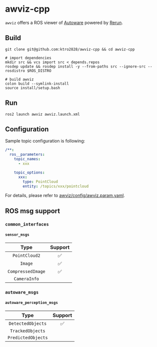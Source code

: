 # awviz-cpp

`awviz` offers a ROS viewer of [Autoware](https://github.com/autowarefoundation/autoware) powered by [Rerun](https://github.com/rerun-io/rerun).

## Build

```shell
git clone git@github.com:ktro2828/awviz-cpp && cd awviz-cpp

# import dependencies
mkdir src && vcs import src < depends.repos
rosdep update && rosdep install -y --from-paths src --ignore-src --rosdistro $ROS_DISTRO

# build awviz
colon build --symlink-install
source install/setup.bash
```

## Run

```shell
ros2 launch awviz awviz.launch.xml
```

## Configuration

Sample topic configuration is following:

```yaml
/**:
  ros__parameters:
    topic_names:
      - xxx

    topic_options:
      xxx:
        type: PointCloud
        entity: /topics/xxx/pointcloud
```

For details, please refer to [awviz/config/awviz.param.yaml](./awviz/config/awviz.param.yaml).

## ROS msg support

### `common_interfaces`

#### `sensor_msgs`

|       Type        | Support |
| :---------------: | :-----: |
|   `PointCloud2`   |   ✅    |
|      `Image`      |   ✅    |
| `CompressedImage` |   ✅    |
|   `CameraInfo`    |         |

### `autoware_msgs`

#### `autoware_perception_msgs`

|        Type        | Support |
| :----------------: | :-----: |
| `DetectedObjects`  |   ✅    |
|  `TrackedObjects`  |         |
| `PredictedObjects` |         |
